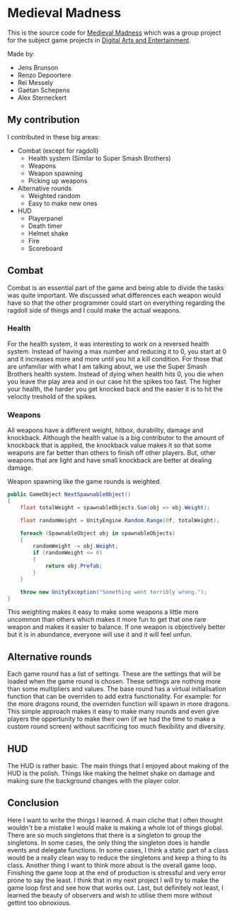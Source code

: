 # Medieval Madness
 
This is the source code for [Medieval Madness](https://wardergrip.itch.io/medieval-madness) which was a group project for the subject game projects in [Digital Arts and Entertainment](https://digitalartsandentertainment.be/).

Made by:
- Jens Brunson
- Renzo Depoortere
- Reï Messely
- Gaétan Schepens
- Alex Sterneckert

## My contribution

I contributed in these big areas:
- Combat (except for ragdoll)
    - Health system (Similar to Super Smash Brothers)
    - Weapons
    - Weapon spawning
    - Picking up weapons
- Alternative rounds
    - Weighted random
    - Easy to make new ones
- HUD
    - Playerpanel
    - Death timer
    - Helmet shake
    - Fire
    - Scoreboard

## Combat

Combat is an essential part of the game and being able to divide the tasks was quite important. We discussed what differences each weapon would have so that the other programmer could start on everything regarding the ragdoll side of things and I could make the actual weapons.

### Health
For the health system, it was interesting to work on a reversed health system. Instead of having a max number and reducing it to 0, you start at 0 and it increases more and more until you hit a kill condition. For those that are unfamiliar with what I am talking about, we use the Super Smash Brothers health system. Instead of dying when health hits 0, you die when you leave the play area and in our case hit the spikes too fast. The higher your health, the harder you get knocked back and the easier it is to hit the velocity treshold of the spikes.

### Weapons
All weapons have a different weight, hitbox, durability, damage and knockback. Although the health value is a big contributor to the amount of knockback that is applied, the knockback value makes it so that some weapons are far better than others to finish off other players. But, other weapons that are light and have small knockback are better at dealing damage.

Weapon spawning like the game rounds is weighted. 
```cs
public GameObject NextSpawnableObject()
{
    float totalWeight = spawnableObjects.Sum(obj => obj.Weight);

    float randomWeight = UnityEngine.Random.Range(0f, totalWeight);

    foreach (SpawnableObject obj in spawnableObjects)
    {
        randomWeight -= obj.Weight;
        if (randomWeight <= 0)
        {
            return obj.Prefab;
        }
    }

    throw new UnityException("Something went terribly wrong.");
}
```
This weighting makes it easy to make some weapons a little more uncommon than others which makes it more fun to get that one rare weapon and makes it easier to balance. If one weapon is objectively better but it is in abundance, everyone will use it and it will feel unfun.

## Alternative rounds

Each game round has a list of settings. These are the settings that will be loaded when the game round is chosen. These settings are nothing more than some multipliers and values. The base round has a virtual initialisation function that can be overriden to add extra functionality.
For example: for the more dragons round, the overriden function will spawn in more dragons.
This simple approach makes it easy to make many rounds and even give players the oppertunity to make their own (if we had the time to make a custom round screen) without sacrificing too much flexibility and diversity.

## HUD

The HUD is rather basic. The main things that I enjoyed about making of the HUD is the polish. Things like making the helmet shake on damage and making sure the background changes with the player color.

## Conclusion

Here I want to write the things I learned. A main cliche that I often thought wouldn't be a mistake I would make is making a whole lot of things global. There are so much singletons that there is a singleton to group the singletons. In some cases, the only thing the singleton does is handle events and delegate functions. In some cases, I think a static part of a class would be a really clean way to reduce the singletons and keep a thing to its class. 
Another thing I want to think more about is the overall game loop. Finishing the game loop at the end of production is stressful and very error prone to say the least. I think that in my next project I will try to make the game loop first and see how that works out.
Last, but definitely not least, I learned the beauty of observers and wish to utilise them more without gettint too obnoxious.